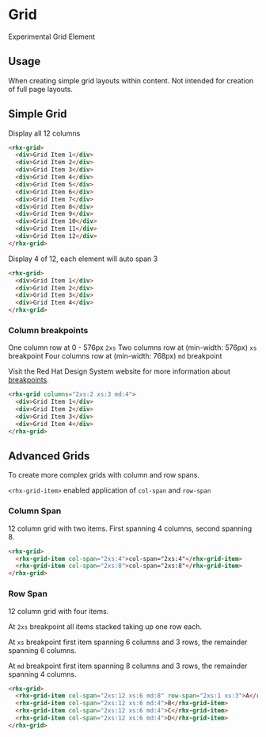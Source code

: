 # Grid
Experimental Grid Element

## Usage
When creating simple grid layouts within content.  Not intended for creation of full page layouts.

## Simple Grid

Display all 12 columns
```html
<rhx-grid>
  <div>Grid Item 1</div>
  <div>Grid Item 2</div>
  <div>Grid Item 3</div>
  <div>Grid Item 4</div>
  <div>Grid Item 5</div>
  <div>Grid Item 6</div>
  <div>Grid Item 7</div>
  <div>Grid Item 8</div>
  <div>Grid Item 9</div>
  <div>Grid Item 10</div>
  <div>Grid Item 11</div>
  <div>Grid Item 12</div>
</rhx-grid>
```

Display 4 of 12, each element will auto span 3
```html
<rhx-grid>
  <div>Grid Item 1</div>
  <div>Grid Item 2</div>
  <div>Grid Item 3</div>
  <div>Grid Item 4</div>
</rhx-grid>
```

### Column breakpoints

One column row at 0 - 576px `2xs` 
Two columns row at (min-width: 576px) `xs` breakpoint
Four columns row at (min-width: 768px) `md` breakpoint

Visit the Red Hat Design System website for more information about [breakpoints](https://ux.redhat.com/tokens/breakpoint/).

```html
<rhx-grid columns="2xs:2 xs:3 md:4">
  <div>Grid Item 1</div>
  <div>Grid Item 2</div>
  <div>Grid Item 3</div>
  <div>Grid Item 4</div>
</rhx-grid>
```

## Advanced Grids

To create more complex grids with column and row spans.

`<rhx-grid-item>` enabled application of `col-span` and `row-span`

### Column Span

12 column grid with two items.  First spanning 4 columns, second spanning 8.

```html
<rhx-grid>
  <rhx-grid-item col-span="2xs:4">col-span="2xs:4"</rhx-grid-item>
  <rhx-grid-item col-span="2xs:8">col-span="2xs:8"</rhx-grid-item>
</rhx-grid>
```

### Row Span

12 column grid with four items.

At `2xs` breakpoint all items stacked taking up one row each.

At `xs` breakpoint first item spanning 6 columns and 3 rows, the remainder spanning 6 columns.

At `md` breakpoint first item spanning 8 columns and 3 rows, the remainder spanning 4 columns.

```html
<rhx-grid>
  <rhx-grid-item col-span="2xs:12 xs:6 md:8" row-span="2xs:1 xs:3">A</rhx-grid-item>
  <rhx-grid-item col-span="2xs:12 xs:6 md:4">B</rhx-grid-item>
  <rhx-grid-item col-span="2xs:12 xs:6 md:4">C</rhx-grid-item>
  <rhx-grid-item col-span="2xs:12 xs:6 md:4">D</rhx-grid-item>
</rhx-grid>
```